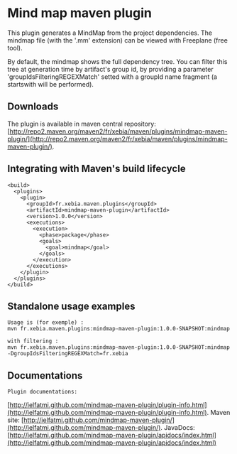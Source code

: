 Mind map maven plugin
=======

This plugin generates a MindMap from the project dependencies. The mindmap file (with the '.mm' extension) can be viewed with Freeplane (free tool).

By default, the mindmap shows the full dependency tree.
You can filter this tree at generation time by artifact's group id, by providing a parameter 'groupIdsFilteringREGEXMatch' setted with a groupId name fragment (a startswith will be performed).

Downloads
--------

The plugin is available in maven central repository:
[http://repo2.maven.org/maven2/fr/xebia/maven/plugins/mindmap-maven-plugin/](http://repo2.maven.org/maven2/fr/xebia/maven/plugins/mindmap-maven-plugin/).


Integrating with Maven's build lifecycle
--------
	
	<build>
	  <plugins>
	    <plugin>
	      <groupId>fr.xebia.maven.plugins</groupId>
	      <artifactId>mindmap-maven-plugin</artifactId>
	      <version>1.0.0</version>
	      <executions>
	        <execution>
	          <phase>package</phase>
	          <goals>
	            <goal>mindmap</goal>
	          </goals>
	        </execution>
	      </executions>
	    </plugin>
	  </plugins>
	</build>

Standalone usage examples
--------

	Usage is (for exemple) :
	mvn fr.xebia.maven.plugins:mindmap-maven-plugin:1.0.0-SNAPSHOT:mindmap

	with filtering :
	mvn fr.xebia.maven.plugins:mindmap-maven-plugin:1.0.0-SNAPSHOT:mindmap -DgroupIdsFilteringREGEXMatch=fr.xebia
	
Documentations
--------
   
    Plugin documentations:
[http://ielfatmi.github.com/mindmap-maven-plugin/plugin-info.html](http://ielfatmi.github.com/mindmap-maven-plugin/plugin-info.html).
    Maven site: 
[http://ielfatmi.github.com/mindmap-maven-plugin/](http://ielfatmi.github.com/mindmap-maven-plugin/).
    JavaDocs: 
[http://ielfatmi.github.com/mindmap-maven-plugin/apidocs/index.html](http://ielfatmi.github.com/mindmap-maven-plugin/apidocs/index.html)
	
